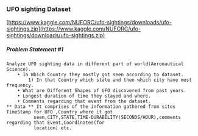### UFO sighting Dataset
[https://www.kaggle.com/NUFORC/ufo-sightings/downloads/ufo-sightings.zip](https://www.kaggle.com/NUFORC/ufo-sightings/downloads/ufo-sightings.zip)
##### Problem Statement #1
	Analyze UFO sighting data in different part of world(Aeronautical Science).
		• In Which Country they mostly got seen according to dataset.
			1) In that Country which state and then which city have most frequency.
		• What are Different Shapes of UFO discovered from past years.
		• Longest duration of time they stayed and where.
		• Comments regarding that event from the dataset.
	** Data ** It comprises of the information gathered from sites TimeStamp for UFO ,Country where it got
			  seen,CITY,STATE,TIME-DURABILITY(SECONDS/HOUR),comments regarding that Event,Coordinates(for
			  location) etc.

